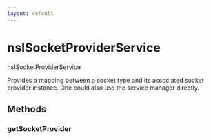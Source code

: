 ```yaml
---
layout: default
---
```


# nsISocketProviderService #

nsISocketProviderService

Provides a mapping between a socket type and its associated socket provider
instance.  One could also use the service manager directly.


## Methods ##

### getSocketProvider ###
